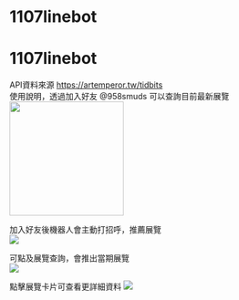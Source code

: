 # 1107linebot
# 1107linebot
API資料來源 https://artemperor.tw/tidbits <br>
使用說明，透過加入好友 @958smuds 可以查詢目前最新展覽 <br>
<img src="https://user-images.githubusercontent.com/113668483/205534803-65790180-410c-427b-9165-610bd87c1c63.png" width="200px">

加入好友後機器人會主動打招呼，推薦展覽<br>
![](https://i.imgur.com/l15KfbU.jpg)

可點及展覽查詢，會推出當期展覽<br>
![](https://i.imgur.com/L6ftEKc.jpg)

點擊展覽卡片可查看更詳細資料
![](https://i.imgur.com/z69abHV.jpg)